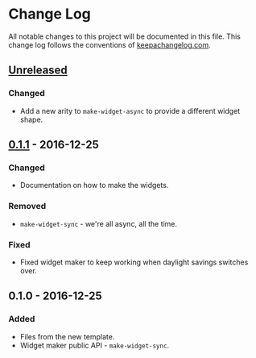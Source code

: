 # Change Log
All notable changes to this project will be documented in this file. This change log follows the conventions of [keepachangelog.com](http://keepachangelog.com/).

## [Unreleased]
### Changed
- Add a new arity to `make-widget-async` to provide a different widget shape.

## [0.1.1] - 2016-12-25
### Changed
- Documentation on how to make the widgets.

### Removed
- `make-widget-sync` - we're all async, all the time.

### Fixed
- Fixed widget maker to keep working when daylight savings switches over.

## 0.1.0 - 2016-12-25
### Added
- Files from the new template.
- Widget maker public API - `make-widget-sync`.

[Unreleased]: https://github.com/your-name/jaredbowie-2016/compare/0.1.1...HEAD
[0.1.1]: https://github.com/your-name/jaredbowie-2016/compare/0.1.0...0.1.1
